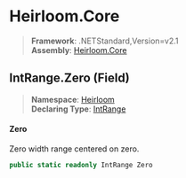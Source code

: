 # Heirloom.Core

> **Framework**: .NETStandard,Version=v2.1  
> **Assembly**: [Heirloom.Core][0]

## IntRange.Zero (Field)

> **Namespace**: [Heirloom][0]  
> **Declaring Type**: [IntRange][1]

#### Zero

Zero width range centered on zero.

```cs
public static readonly IntRange Zero
```

[0]: ../../../Heirloom.Core.md
[1]: ../IntRange.md
